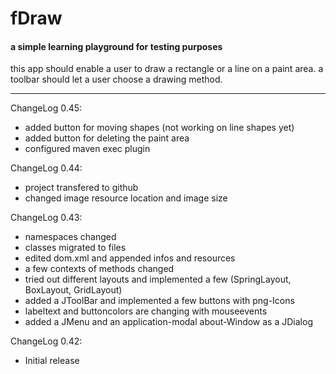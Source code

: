 # fDraw
#### a simple learning playground for testing purposes

this app should enable a user to draw a rectangle or a line on a paint area. 
a toolbar should let a user choose a drawing method.

---

ChangeLog 0.45:
- added button for moving shapes (not working on line shapes yet)
- added button for deleting the paint area
- configured maven exec plugin

ChangeLog 0.44:
- project transfered to github
- changed image resource location and image size

ChangeLog 0.43:
- namespaces changed
- classes migrated to files
- edited dom.xml and appended infos and resources
- a few contexts of methods changed
- tried out different layouts and implemented a few (SpringLayout, BoxLayout, GridLayout)
- added a JToolBar and implemented a few buttons with png-Icons
- labeltext and buttoncolors are changing with mouseevents
- added a JMenu and an application-modal about-Window as a JDialog
 
ChangeLog 0.42:
- Initial release
